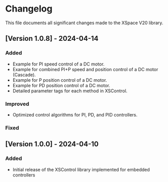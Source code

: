 # Changelog

This file documents all significant changes made to the XSpace V20 library.

## [Version 1.0.8] - 2024-04-14

### Added
- Example for PI speed control of a DC motor.
- Example for combined PI+P speed and position control of a DC motor (Cascade).
- Example for P position control of a DC motor.
- Example for PD position control of a DC motor.
- Detailed parameter tags for each method in XSControl.

### Improved
- Optimized control algorithms for PI, PD, and PID controllers.

### Fixed

## [Version 1.0.0] - 2024-04-10

### Added
- Initial release of the XSControl library implemented for embedded controllers